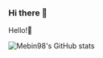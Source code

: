 ### Hi there 👋
Hello!👋 

![Mebin98's GitHub stats](https://github-readme-stats.vercel.app/api?username=mebin98&show_icons=true&theme=radical)
